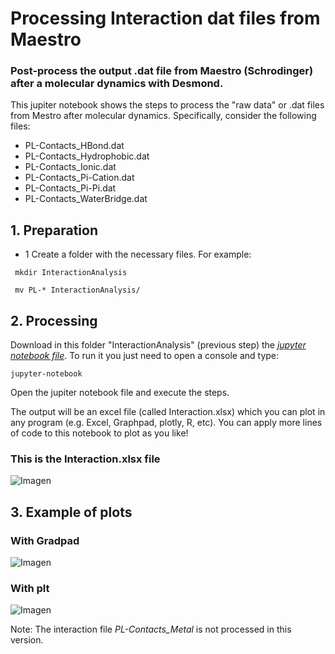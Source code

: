 # Processing Interaction dat files from Maestro

### Post-process the output .dat file from Maestro (Schrodinger) after a molecular dynamics with Desmond. 

This jupiter notebook shows the steps to process the "raw data" or .dat files from Mestro after molecular dynamics. 
Specifically, consider the following files:

* PL-Contacts_HBond.dat
* PL-Contacts_Hydrophobic.dat
* PL-Contacts_Ionic.dat
* PL-Contacts_Pi-Cation.dat
* PL-Contacts_Pi-Pi.dat
* PL-Contacts_WaterBridge.dat 

## 1. Preparation
* 1 Create a folder with the necessary files. For example:

``` mkdir InteractionAnalysis```

``` mv PL-* InteractionAnalysis/```

## 2. Processing

Download in this folder "InteractionAnalysis" (previous step) the [*jupyter notebook file*](). To run it you just need to open a console and type:

```jupyter-notebook ```

Open the jupiter notebook file and execute the steps.

The output will be an excel file (called Interaction.xlsx) which you can plot in any program (e.g. Excel, Graphpad, plotly, R, etc). 
You can apply more lines of code to this notebook to plot as you like!

### This is the Interaction.xlsx file

![Imagen](https://github.com/malegria01/Processing-Interaction_dat_files-from-Maestro/blob/main/Interaction_img.png)


## 3. Example of plots
### With Gradpad

![Imagen](.png)

### With plt


![Imagen](.png)


Note:
The interaction file *PL-Contacts_Metal* is not processed in this version.
